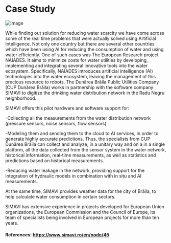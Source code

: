 # Case Study

![image](https://user-images.githubusercontent.com/98547478/160381339-0003966f-4400-49ec-a395-d196b21bc218.png)


While finding out solution for reducing water scarcity we have come across some of the real time problems that were actually solved using Artificial Intelligence.
Not only one country but there are several other countries which have been using AI for reducing the consumption of water and using water efficiently.
One of such cases was The European Research project NAIADES. It aims to minimize costs for water utilities by developing, implementing and integrating several innovative tools into the water ecosystem.
Specifically, NAIADES introduces artificial intelligence (AI) technologies into the water ecosystem, leaving the management of this precious resource to robots.
The Dunărea Brăila Public Utilities Company (CUP Dunărea Brăila) works in partnership with the software company SIMAVI to digitize the drinking water distribution network in the Radu Negru neighborhood.

SIMAVI offers this pilot hardware and software support for:

-Collecting all the measurements from the water distribution network (pressure sensors, noise sensors, flow sensors)

-Modeling them and sending them to the cloud to AI services, in order to generate highly accurate predictions. Thus, the specialists from CUP Dunărea Brăila can collect   and analyze, in a unitary way and on a in a single platform, all the data collected from the sensor system in the water network, historical information, real-time       measurements, as well as statistics and predictions based on historical measurements.

-Reducing water leakage in the network, providing support for the integration of hydraulic models in combination with in situ and AI measurements.

At the same time, SIMAVI provides weather data for the city of Brăila, to help calculate water consumption in certain sectors.

SIMAVI has extensive experience in projects developed for European Union organizations, the European Commission and the Council of Europe, its team of specialists being involved in European projects for more than ten years.


#### References: https://www.simavi.ro/en/node/45
